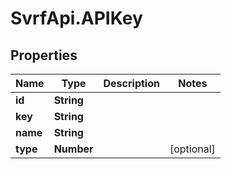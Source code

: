 # SvrfApi.APIKey

## Properties
Name | Type | Description | Notes
------------ | ------------- | ------------- | -------------
**id** | **String** |  | 
**key** | **String** |  | 
**name** | **String** |  | 
**type** | **Number** |  | [optional] 


